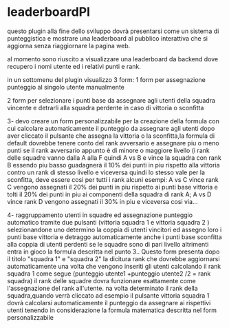 # leaderboardPI

questo plugin alla fine dello sviluppo dovrà presentarsi come un sistema di punteggistica e mostrare una leaderboard al pubblico interattiva che si aggiorna senza riaggiornare la pagina web.

al momento sono riuscito a visualizzare una leaderboard da backend dove recupero i nomi utente ed i relativi punti e rank.

in un sottomenu del plugin visualizzo 3 form:
1 form per assegnazione punteggio al singolo utente manualmente 

2 form per selezionare i punti base da assegnare agli utenti della squadra vincente e detrarli alla squadra perdente in caso di vittoria o sconfitta

3- devo creare un form personalizzabile per la creazione della formula con cui calcolare automaticamente il punteggio da assegnare agli utenti dopo aver cliccato il pulsante che assegna la vittoria o la sconfitta,la formula di default dovrebbe tenere conto del rank avversario e assegnare piu o meno punti se il rank avversario appunto è di minore o maggiore livello (i rank delle squadre vanno dalla A alla F quindi A vs B e vince la squadra con rank B essendo piu basso guadagnerà il 10% dei punti in piu rispetto alla vittoria contro un rank di stesso livello e viceversa quindi lo stesso vale per la sconfitta, deve essere cosi per tutti i rank  alcuni esempi: A vs C vince rank C vengono assegnati il 20% dei punti in piu rispetto ai punti base vittoria e tolti il 20% dei punti in piu ai componenti della squadra di rank A; A vs D vince rank D vengono assegnati il 30% in piu e viceversa cosi via...

4- raggruppamento utenti in squadre ed assegnazione punteggio automatico tramite due pulsanti (vittoria squadra 1 e vittoria squadra 2 ) selezionandone uno determino la coppia di utenti vincitori ed assegno loro i punti base vittoria e detraggo automaticamente anche i punti base sconfitta alla coppia di utenti perdenti se le squadre sono di pari livello altrimenti entra in gioco la formula descritta nel punto 3.. Questo form presenta dopo il titolo "squadra 1" e "squadra 2" la dicitura rank che dovrebbe aggiornarsi automaticamente una volta che vengono inseriti gli utenti calcolando il rank squadra 1 come segue (punteggio utente1 +punteggio utente2 /2 = rank squadra) il rank delle squadre dovra funzionare esattamente come l'assegnazione del rank all'utente. na volta determinato il rank della squadra,quando verrà cliccato ad esempio il pulsante vittoria squadra 1 dovrà calcolarsi automaticamente il punteggio da assegnare ai rispettivi utenti tenendo in considerazione la formula matematica descritta nel form personalizzabile 

